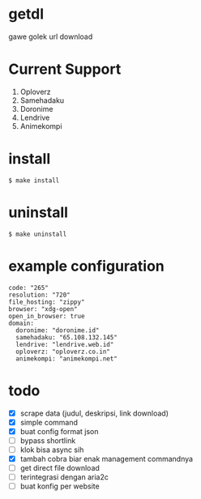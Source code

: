 # getdl

gawe golek url download

# Current Support

1. Oploverz
2. Samehadaku
3. Doronime
4. Lendrive
5. Animekompi

# install

```
$ make install
```

# uninstall

```
$ make uninstall
```

# example configuration

```
code: "265"
resolution: "720"
file_hosting: "zippy"
browser: "xdg-open"
open_in_browser: true
domain:
  doronime: "doronime.id"
  samehadaku: "65.108.132.145"
  lendrive: "lendrive.web.id"
  oploverz: "oploverz.co.in"
  animekompi: "animekompi.net"
```

# todo

- [x] scrape data (judul, deskripsi, link download)
- [x] simple command
- [x] buat config format json
- [ ] bypass shortlink
- [ ] klok bisa async sih
- [x] tambah cobra biar enak management commandnya
- [ ] get direct file download
- [ ] terintegrasi dengan aria2c
- [ ] buat konfig per website
